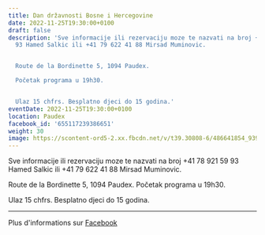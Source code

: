 ```yaml
---
title: Dan državnosti Bosne i Hercegovine
date: 2022-11-25T19:30:00+0100
draft: false
description: 'Sve informacije ili rezervaciju moze te nazvati na broj +41 78 921 59
  93 Hamed Salkic ili +41 79 622 41 88 Mirsad Muminovic.


  Route de la Bordinette 5, 1094 Paudex.

  Početak programa u 19h30.


  Ulaz 15 chfrs. Besplatno djeci do 15 godina.'
eventDate: 2022-11-25T19:30:00+0100
location: Paudex
facebook_id: '655117239386651'
weight: 30
image: https://scontent-ord5-2.xx.fbcdn.net/v/t39.30808-6/486641854_9399207156841686_1516080123773765506_n.jpg?_nc_cat=103&ccb=1-7&_nc_sid=9e60e4&_nc_ohc=xfM3jd8O-FUQ7kNvwHNUo1U&_nc_oc=AdnyewbIXggcTKqWNhT9kEjh0gE9quuHvPZmHCgyvMGfHqtNrWw72CYyQqxVGR881qE&_nc_zt=23&_nc_ht=scontent-ord5-2.xx&edm=ABTKTjYEAAAA&_nc_gid=hN8ZkZfEBs-gzYJcMmv8Sw&oh=00_AfRs4zeyONUx9EdxbMNldLXzFhlSt1s4YwQkiQsMSxZFAQ&oe=6877B5BD
---
```


Sve informacije ili rezervaciju moze te nazvati na broj +41 78 921 59 93 Hamed Salkic ili +41 79 622 41 88 Mirsad Muminovic.

Route de la Bordinette 5, 1094 Paudex.
Početak programa u 19h30.

Ulaz 15 chfrs. Besplatno djeci do 15 godina.

---

Plus d'informations sur [Facebook](https://facebook.com/events/655117239386651)